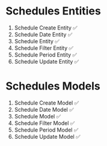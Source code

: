 # Schedules Entities

1. Schedule Create Entity ✅
2. Schedule Date Entity ✅
3. Schedule Entity ✅
4. Schedule Filter Entity ✅
5. Schedule Period Entity ✅
6. Schedule Update Entity ✅

# Schedules Models

1. Schedule Create Model ✅
2. Schedule Date Model ✅
3. Schedule Model ✅
4. Schedule Filter Model ✅
5. Schedule Period Model ✅
6. Schedule Update Model ✅
